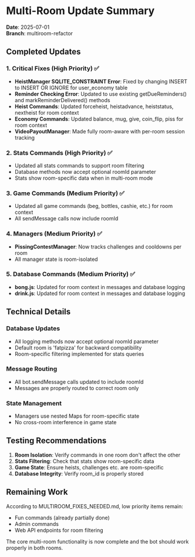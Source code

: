 # Multi-Room Update Summary

**Date**: 2025-07-01  
**Branch**: multiroom-refactor  

## Completed Updates

### 1. Critical Fixes (High Priority) ✅
- **HeistManager SQLITE_CONSTRAINT Error**: Fixed by changing INSERT to INSERT OR IGNORE for user_economy table
- **Reminder Checking Error**: Updated to use existing getDueReminders() and markReminderDelivered() methods
- **Heist Commands**: Updated forceheist, heistadvance, heiststatus, nextheist for room context
- **Economy Commands**: Updated balance, mug, give, coin_flip, piss for room context  
- **VideoPayoutManager**: Made fully room-aware with per-room session tracking

### 2. Stats Commands (High Priority) ✅
- Updated all stats commands to support room filtering
- Database methods now accept optional roomId parameter
- Stats show room-specific data when in multi-room mode

### 3. Game Commands (Medium Priority) ✅
- Updated all game commands (beg, bottles, cashie, etc.) for room context
- All sendMessage calls now include roomId

### 4. Managers (Medium Priority) ✅
- **PissingContestManager**: Now tracks challenges and cooldowns per room
- All manager state is room-isolated

### 5. Database Commands (Medium Priority) ✅
- **bong.js**: Updated for room context in messages and database logging
- **drink.js**: Updated for room context in messages and database logging

## Technical Details

### Database Updates
- All logging methods now accept optional roomId parameter
- Default room is 'fatpizza' for backward compatibility
- Room-specific filtering implemented for stats queries

### Message Routing
- All bot.sendMessage calls updated to include roomId
- Messages are properly routed to correct room only

### State Management
- Managers use nested Maps for room-specific state
- No cross-room interference in game state

## Testing Recommendations

1. **Room Isolation**: Verify commands in one room don't affect the other
2. **Stats Filtering**: Check that stats show room-specific data
3. **Game State**: Ensure heists, challenges etc. are room-specific
4. **Database Integrity**: Verify room_id is properly stored

## Remaining Work

According to MULTIROOM_FIXES_NEEDED.md, low priority items remain:
- Fun commands (already partially done)
- Admin commands
- Web API endpoints for room filtering

The core multi-room functionality is now complete and the bot should work properly in both rooms.